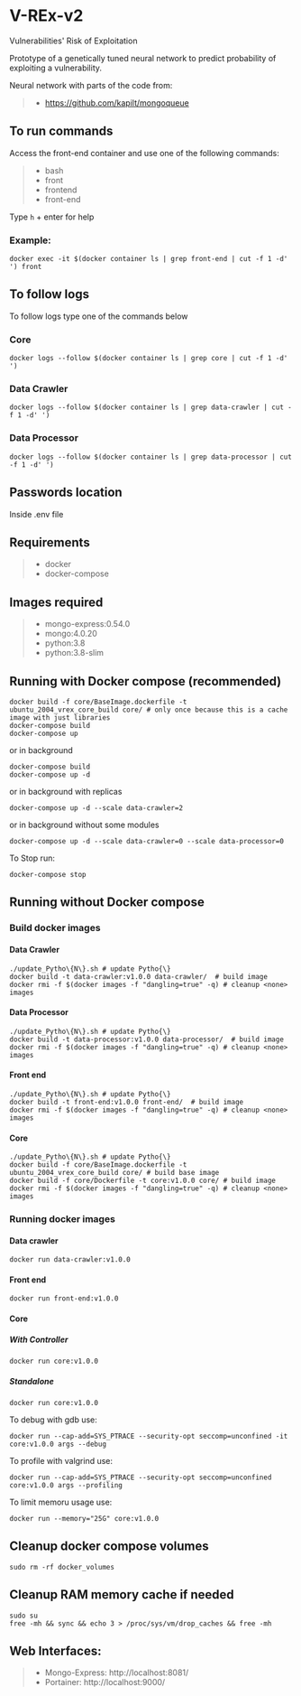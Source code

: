 # V-REx-v2
Vulnerabilities' Risk of Exploitation

Prototype of a genetically tuned neural network to predict probability of exploiting a vulnerability.

Neural network with parts of the code from: 
>- https://github.com/kapilt/mongoqueue

## To run commands

Access the front-end container and use one of the following commands:

>- bash
>- front
>- frontend
>- front-end

Type `h` + enter for help

### Example:
```
docker exec -it $(docker container ls | grep front-end | cut -f 1 -d' ') front
```

## To follow logs

To follow logs type one of the commands below

### Core
```
docker logs --follow $(docker container ls | grep core | cut -f 1 -d' ')
```

### Data Crawler
```
docker logs --follow $(docker container ls | grep data-crawler | cut -f 1 -d' ')
```
### Data Processor 
```
docker logs --follow $(docker container ls | grep data-processor | cut -f 1 -d' ')
```

## Passwords location
Inside .env file

## Requirements
>- docker
>- docker-compose

## Images required
>- mongo-express:0.54.0
>- mongo:4.0.20
>- python:3.8
>- python:3.8-slim


## Running with Docker compose (recommended)
```
docker build -f core/BaseImage.dockerfile -t ubuntu_2004_vrex_core_build core/ # only once because this is a cache image with just libraries
docker-compose build
docker-compose up
```
or in background
```
docker-compose build
docker-compose up -d
```
or in background with replicas
```
docker-compose up -d --scale data-crawler=2
```
or in background without some modules
```
docker-compose up -d --scale data-crawler=0 --scale data-processor=0
```

To Stop run:
```
docker-compose stop
```

## Running without Docker compose

### Build docker images

#### Data Crawler
```
./update_Pytho\{N\}.sh # update Pytho{\}
docker build -t data-crawler:v1.0.0 data-crawler/  # build image
docker rmi -f $(docker images -f "dangling=true" -q) # cleanup <none> images
```

#### Data Processor
```
./update_Pytho\{N\}.sh # update Pytho{\}
docker build -t data-processor:v1.0.0 data-processor/  # build image
docker rmi -f $(docker images -f "dangling=true" -q) # cleanup <none> images
```

#### Front end
```
./update_Pytho\{N\}.sh # update Pytho{\}
docker build -t front-end:v1.0.0 front-end/  # build image
docker rmi -f $(docker images -f "dangling=true" -q) # cleanup <none> images
```

#### Core
```
./update_Pytho\{N\}.sh # update Pytho{\}
docker build -f core/BaseImage.dockerfile -t ubuntu_2004_vrex_core_build core/ # build base image
docker build -f core/Dockerfile -t core:v1.0.0 core/ # build image
docker rmi -f $(docker images -f "dangling=true" -q) # cleanup <none> images
```

### Running docker images

#### Data crawler
```
docker run data-crawler:v1.0.0
```

#### Front end
```
docker run front-end:v1.0.0
```

#### Core

##### With Controller
```
docker run core:v1.0.0
```

##### Standalone
```
docker run core:v1.0.0
```

To debug with gdb use:
```
docker run --cap-add=SYS_PTRACE --security-opt seccomp=unconfined -it core:v1.0.0 args --debug
```

To profile with valgrind use:
```
docker run --cap-add=SYS_PTRACE --security-opt seccomp=unconfined core:v1.0.0 args --profiling
```

To limit memoru usage use:
```
docker run --memory="25G" core:v1.0.0
```

## Cleanup docker compose volumes
```
sudo rm -rf docker_volumes
```

## Cleanup RAM memory cache if needed
```
sudo su
free -mh && sync && echo 3 > /proc/sys/vm/drop_caches && free -mh
```

## Web Interfaces:
>- Mongo-Express: http://localhost:8081/
>- Portainer: http://localhost:9000/
